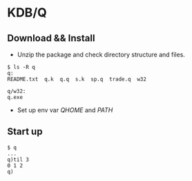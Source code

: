 # KDB/Q

## Download && Install
   * Unzip the package and check directory structure and files.
```
$ ls -R q
q:
README.txt  q.k  q.q  s.k  sp.q  trade.q  w32

q/w32:
q.exe

```
   * Set up env var _QHOME_ and _PATH_

## Start up
```
$ q
...
q)til 3
0 1 2
q)
```
